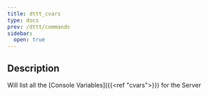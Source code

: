 ```yaml
---
title: dttt_cvars
type: docs
prev: /dttt/commands
sidebar:
  open: true
---
```


## Description
Will list all the [Console Variables]({{<ref "cvars">}}) for the Server